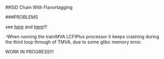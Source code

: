 ##SiD Chain With Flavortagging

###PROBLEMS 

see [here](https://jira.slac.stanford.edu/browse/MAR-55) and [here](https://github.com/DIRACGrid/DIRAC/issues/1161)!!!

-When running the trainMVA LCFIPlus processor it keeps crashing during the third loop through of TMVA, due to some glibc memory error. 

WORK IN PROGRESS!!!